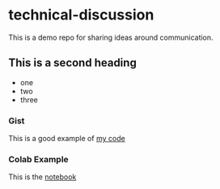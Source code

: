 # technical-discussion
This is a demo repo for sharing ideas around communication.


## This is a second heading

* one
* two
* three

### Gist

This is a good example of [my code](https://gist.github.com/carmelocs/30f3b85690a06c0bf1891989783db658)

### Colab Example

This is the [notebook](https://github.com/carmelocs/technical-discussion/blob/main/Untitled0.ipynb)
